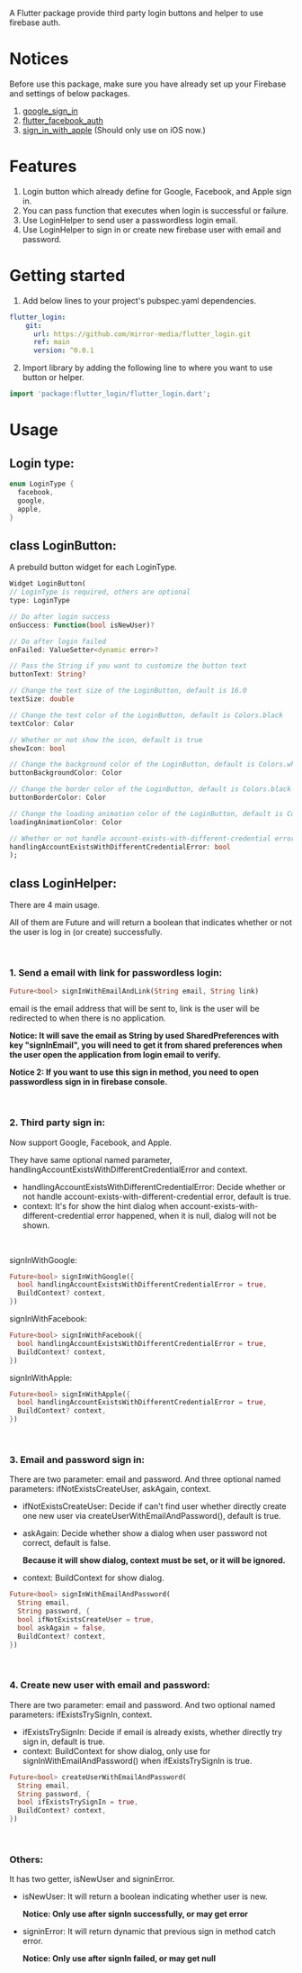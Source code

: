 <!-- 
This README describes the package. If you publish this package to pub.dev,
this README's contents appear on the landing page for your package.

For information about how to write a good package README, see the guide for
[writing package pages](https://dart.dev/guides/libraries/writing-package-pages). 

For general information about developing packages, see the Dart guide for
[creating packages](https://dart.dev/guides/libraries/create-library-packages)
and the Flutter guide for
[developing packages and plugins](https://flutter.dev/developing-packages). 
-->

A Flutter package provide third party login buttons and helper to use firebase auth.
# Notices

Before use this package, make sure you have already set up your Firebase and settings of below packages.
1. [google_sign_in](https://pub.dev/packages/google_sign_in)
2. [flutter_facebook_auth](https://facebook.meedu.app/docs/intro)
3. [sign_in_with_apple](https://pub.dev/packages/sign_in_with_apple) (Should only use on iOS now.)

# Features

1. Login button which already define for Google, Facebook, and Apple sign in.
2. You can pass function that executes when login is successful or failure.
3. Use LoginHelper to send user a passwordless login email.
4. Use LoginHelper to sign in or create new firebase user with email and password.

# Getting started

1. Add below lines to your project's pubspec.yaml dependencies.

```yaml
flutter_login:
    git:
      url: https://github.com/mirror-media/flutter_login.git
      ref: main
      version: ^0.0.1
```

2. Import library by adding the following line to where you want to use button or helper.
```dart
import 'package:flutter_login/flutter_login.dart';
```

# Usage 
## Login type:
```dart
enum LoginType {
  facebook,
  google,
  apple,
}
```

## class LoginButton:

A prebuild button widget for each LoginType.

```dart
Widget LoginButton(
// LoginType is required, others are optional
type: LoginType

// Do after login success
onSuccess: Function(bool isNewUser)?

// Do after login failed
onFailed: ValueSetter<dynamic error>? 

// Pass the String if you want to customize the button text
buttonText: String?

// Change the text size of the LoginButton, default is 16.0
textSize: double

// Change the text color of the LoginButton, default is Colors.black
textColor: Color

// Whether or not show the icon, default is true
showIcon: bool

// Change the background color of the LoginButton, default is Colors.white
buttonBackgroundColor: Color

// Change the border color of the LoginButton, default is Colors.black
buttonBorderColor: Color

// Change the loading animation color of the LoginButton, default is Colors.black12
loadingAnimationColor: Color

// Whether or not handle account-exists-with-different-credential error, default is true
handlingAccountExistsWithDifferentCredentialError: bool
);
```

## class LoginHelper:

There are 4 main usage.

All of them are Future and will return a boolean that indicates whether or not the user is log in (or create) successfully.

<br />

### 1. Send a email with link for passwordless login:
```dart
Future<bool> signInWithEmailAndLink(String email, String link)
```
email is the email address that will be sent to, link is the user will be redirected to when there is no application.

**Notice: It will save the email as String by used SharedPreferences with key "signInEmail", you will need to get it from shared preferences when the user open the application from login email to verify.**

**Notice 2: If you want to use this sign in method, you need to open passwordless sign in in firebase console.**

<br />

### 2. Third party sign in:

Now support Google, Facebook, and Apple.

They have same optional named parameter, handlingAccountExistsWithDifferentCredentialError and context.

- handlingAccountExistsWithDifferentCredentialError: Decide whether or not handle account-exists-with-different-credential error, default is true.
- context: It's for show the hint dialog when account-exists-with-different-credential error happened, when it is null, dialog will not be shown.
<br />

signInWithGoogle:
```dart
Future<bool> signInWithGoogle({
  bool handlingAccountExistsWithDifferentCredentialError = true,
  BuildContext? context,
})
```
signInWithFacebook:
```dart
Future<bool> signInWithFacebook({
  bool handlingAccountExistsWithDifferentCredentialError = true,
  BuildContext? context,
})
```
signInWithApple:
```dart
Future<bool> signInWithApple({
  bool handlingAccountExistsWithDifferentCredentialError = true,
  BuildContext? context,
})
```
<br />

### 3. Email and password sign in:

There are two parameter: email and password. And three optional named parameters:  ifNotExistsCreateUser, askAgain, context.

- ifNotExistsCreateUser: Decide if can't find user whether directly create one new user via createUserWithEmailAndPassword(), default is true.
- askAgain: Decide whether show a dialog when user password not correct, default is false. 

  **Because it will show dialog, context must be set, or it will be ignored.**
- context: BuildContext for show dialog.

```dart
Future<bool> signInWithEmailAndPassword(
  String email,
  String password, {
  bool ifNotExistsCreateUser = true,
  bool askAgain = false,
  BuildContext? context,
})
```

<br />

### 4. Create new user with email and password:

There are two parameter: email and password. And two optional named parameters:  ifExistsTrySignIn, context.

- ifExistsTrySignIn: Decide if email is already exists, whether directly try sign in, default is true.
- context: BuildContext for show dialog, only use for signInWithEmailAndPassword() when ifExistsTrySignIn is true.

```dart
Future<bool> createUserWithEmailAndPassword(
  String email,
  String password, {
  bool ifExistsTrySignIn = true,
  BuildContext? context,
})
```
<br />

### Others:

It has two getter, isNewUser and signinError.

- isNewUser: It will return a boolean indicating whether user is new.

  **Notice: Only use after signIn successfully, or may get error**


- signinError: It will return dynamic that previous sign in method catch error.

  **Notice: Only use after signIn failed, or may get null**
